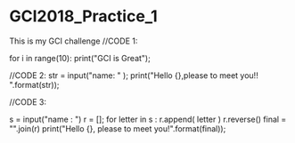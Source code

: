 # GCI2018_Practice_1
This is my GCI challenge
//CODE 1:

for i in range(10): 
print("GCI is Great");


//CODE 2:
str = input("name: " );
print("Hello {},please to meet you!! ".format(str));


//CODE 3:

s = input("name : ")
r = [];
for letter in s :
   r.append( letter )
r.reverse()
final = "".join(r)
print("Hello {}, please to meet you!".format(final));



